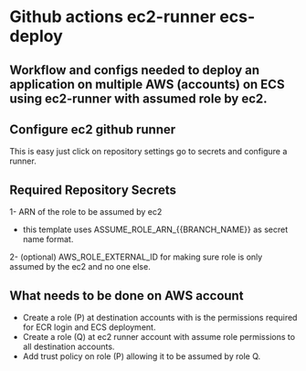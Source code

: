 # Github actions ec2-runner ecs-deploy
## Workflow and configs needed to deploy an application on multiple AWS (accounts) on ECS using ec2-runner with assumed role by ec2.

## Configure ec2 github runner
This is easy just click on repository settings go to secrets and configure a runner.

## Required Repository Secrets

1- ARN of the role to be assumed by ec2
  - this template uses ASSUME_ROLE_ARN_{{BRANCH_NAME}} as secret name format.

2- (optional) AWS_ROLE_EXTERNAL_ID for making sure role is only assumed by the ec2 and no one else.

## What needs to be done on AWS account

- Create a role (P) at destination accounts with is the permissions required for ECR login and ECS deployment.
- Create a role (Q) at ec2 runner account with assume role permissions to all destination accounts.
- Add trust policy on role (P) allowing it to be assumed by role Q.
